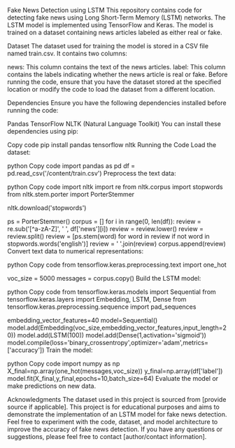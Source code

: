 Fake News Detection using LSTM
This repository contains code for detecting fake news using Long Short-Term Memory (LSTM) networks. The LSTM model is implemented using TensorFlow and Keras. The model is trained on a dataset containing news articles labeled as either real or fake.

Dataset
The dataset used for training the model is stored in a CSV file named train.csv. It contains two columns:

news: This column contains the text of the news articles.
label: This column contains the labels indicating whether the news article is real or fake.
Before running the code, ensure that you have the dataset stored at the specified location or modify the code to load the dataset from a different location.

Dependencies
Ensure you have the following dependencies installed before running the code:

Pandas
TensorFlow
NLTK (Natural Language Toolkit)
You can install these dependencies using pip:

Copy code
pip install pandas tensorflow nltk
Running the Code
Load the dataset:

python
Copy code
import pandas as pd
df = pd.read_csv('/content/train.csv')
Preprocess the text data:

python
Copy code
import nltk
import re
from nltk.corpus import stopwords
from nltk.stem.porter import PorterStemmer

nltk.download('stopwords')

ps = PorterStemmer()
corpus = []
for i in range(0, len(df)):
    review = re.sub('[^a-zA-Z]', ' ', df['news'][i])
    review = review.lower()
    review = review.split()
    review = [ps.stem(word) for word in review if not word in stopwords.words('english')]
    review = ' '.join(review)
    corpus.append(review)
Convert text data to numerical representations:

python
Copy code
from tensorflow.keras.preprocessing.text import one_hot

voc_size = 5000
messages = corpus.copy()
Build the LSTM model:

python
Copy code
from tensorflow.keras.models import Sequential
from tensorflow.keras.layers import Embedding, LSTM, Dense
from tensorflow.keras.preprocessing.sequence import pad_sequences

embedding_vector_features=40
model=Sequential()
model.add(Embedding(voc_size,embedding_vector_features,input_length=20))
model.add(LSTM(100))
model.add(Dense(1,activation='sigmoid'))
model.compile(loss='binary_crossentropy',optimizer='adam',metrics=['accuracy'])
Train the model:

python
Copy code
import numpy as np
X_final=np.array(one_hot(messages,voc_size))
y_final=np.array(df['label'])
model.fit(X_final,y_final,epochs=10,batch_size=64)
Evaluate the model or make predictions on new data.

Acknowledgments
The dataset used in this project is sourced from [provide source if applicable].
This project is for educational purposes and aims to demonstrate the implementation of an LSTM model for fake news detection.
Feel free to experiment with the code, dataset, and model architecture to improve the accuracy of fake news detection. If you have any questions or suggestions, please feel free to contact [author/contact information].





